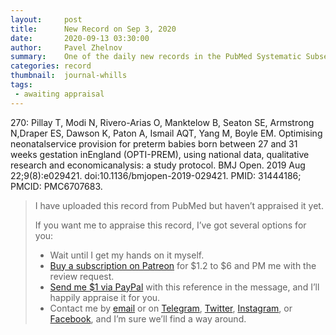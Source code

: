 ```yaml
---
layout:     post
title:      New Record on Sep 3, 2020
date:       2020-09-13 03:30:00
author:     Pavel Zhelnov
summary:    One of the daily new records in the PubMed Systematic Subset indexed by Sep 3, 2020.
categories: record
thumbnail:  journal-whills
tags:
 - awaiting appraisal
---
```


270: Pillay T, Modi N, Rivero-Arias O, Manktelow B, Seaton SE, Armstrong N,Draper ES, Dawson K, Paton A, Ismail AQT, Yang M, Boyle EM. Optimising neonatalservice provision for preterm babies born between 27 and 31 weeks gestation inEngland (OPTI-PREM), using national data, qualitative research and economicanalysis: a study protocol. BMJ Open. 2019 Aug 22;9(8):e029421. doi:10.1136/bmjopen-2019-029421. PMID: 31444186; PMCID: PMC6707683.


> I have uploaded this record from PubMed but haven’t appraised it yet.
>
> If you want me to appraise this record, I’ve got several options for you:
> * Wait until I get my hands on it myself.
> * [Buy a subscription on Patreon](https://patreon.com/zheln) for $1.2 to $6 and PM me with the review request.
> * [Send me $1 via PayPal](https://paypal.me/pjelnov) with this reference in the message, and I’ll happily appraise it for you.
> * Contact me by [email](mailto:pavel@zheln.com) or on [Telegram](https://t.me/drzhelnov), [Twitter](https://twitter.com/drzhelnov), [Instagram](https://instagram.com/igzheln), or [Facebook](https://facebook.com/drzhelnov), and I’m sure we’ll find a way around.
